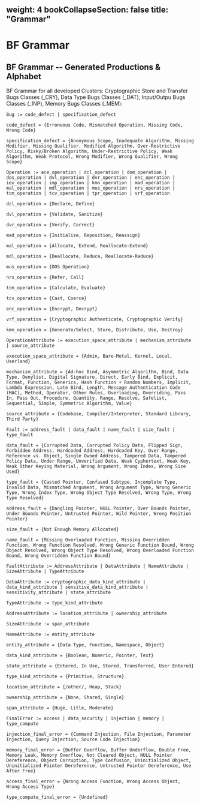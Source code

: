 weight: 4
bookCollapseSection: false
title: "Grammar"
---
# BF Grammar

BF Grammar -- Generated Productions & Alphabet
----------------------------------------------

BF Grammar for all developed Clusters: Cryptographic Store and Transfer Bugs Classes (_CRY), Data Type Bugs Classes (_DAT), Input/Outpu Bugs Classes (_INP), Memory Bugs Classes (_MEM):

`Bug := code_defect | specification_defect`

`code_defect = {Erroneous Code, Mismatched Operation, Missing Code, Wrong Code}`

`specification_defect = {Anonymous Scope, Inadequate Algorithm, Missing Modifier, Missing Qualifier, Modified Algorithm, Over-Restrictive Policy, Risky/Broken Algorithm, Under-Restrictive Policy, Weak Algorithm, Weak Protocol, Wrong Modifier, Wrong Qualifier, Wrong Scope}`

`Operation := ace_operation | dcl_operation | dom_operation | dos_operation | dvl_operation | dvr_operation | enc_operation | iex_operation | imp_operation | kmn_operation | mad_operation | mal_operation | mdl_operation | mus_operation | nrs_operation | tcm_operation | tcv_operation | tpr_operation | vrf_operation`

`dcl_operation = {Declare, Define}`

`dvl_operation = {Validate, Sanitize}`

`dvr_operation = {Verify, Correct}`

`mad_operation = {Initialize, Reposition, Reassign}`

`mal_operation = {Allocate, Extend, Reallocate-Extend}`

`mdl_operation = {Deallocate, Reduce, Reallocate-Reduce}`

`mus_operation = {DOS Operation}`

`nrs_operation = {Refer, Call}`

`tcm_operation = {Calculate, Evaluate}`

`tcv_operation = {Cast, Coerce}`

`enc_operation = {Encrypt, Decrypt}`

`vrf_operation = {Cryptographic Authenticate, Cryptographic Verify}`

`kmn_operation = {Generate/Select, Store, Distribute, Use, Destroy}`

`OperationAttribute := execution_space_attribute | mechanism_attribute | source_attribute`

`execution_space_attribute = {Admin, Bare-Metal, Kernel, Local, Userland}`

`mechanism_attribute = {Ad-hoc Bind, Asymmetric Algorithm, Bind, Data Type, Denylist, Digital Signature, Direct, Early Bind, Explicit, Format, Function, Generics, Hash Function + Random Numbers, Implicit, Lambda Expression, Late Bind, Length, Message Authentication Code (MAC), Method, Operator, Other Rules, Overloading, Overriding, Pass In, Pass Out, Procedure, Quantity, Range, Resolve, Safelist, Sequential, Simple, Symmetric Algorithm, Value}`

`source_attribute = {Codebase, Compiler/Interpreter, Standard Library, Third Party}`

`Fault := address_fault | data_fault | name_fault | size_fault | type_fault`

`data_fault = {Corrupted Data, Corrupted Policy Data, Flipped Sign, Forbidden Address, Hardcoded Address, Hardcoded Key, Over Range, Reference vs. Object, Single Owned Address, Tampered Data, Tampered Policy Data, Under Range, Unverified Data, Weak Cyphertext, Weak Key, Weak Other Keying Material, Wrong Argument, Wrong Index, Wrong Size Used}`

`type_fault = {Casted Pointer, Confused Subtype, Incomplete Type, Invalid Data, Mismatched Argument, Wrong Argument Type, Wrong Generic Type, Wrong Index Type, Wrong Object Type Resolved, Wrong Type, Wrong Type Resolved}`

`address_fault = {Dangling Pointer, NULL Pointer, Over Bounds Pointer, Under Bounds Pointer, Untrusted Pointer, Wild Pointer, Wrong Position Pointer}`

`size_fault = {Not Enough Memory Allocated}`

`name_fault = {Missing Overloaded Function, Missing Overridden Function, Wrong Function Resolved, Wrong Generic Function Bound, Wrong Object Resolved, Wrong Object Type Resolved, Wrong Overloaded Function Bound, Wrong Overridden Function Bound}`

`FaultAttribute := AddressAttribute | DataAttribute | NameAttribute | SizeAttribute | TypeAttribute`

`DataAttribute := cryptographic_data_kind_attribute | data_kind_attribute | sensitive_data_kind_attribute | sensitivity_attribute | state_attribute`

`TypeAttribute := type_kind_attribute`

`AddressAttribute := location_attribute | ownership_attribute`

`SizeAttribute := span_attribute`

`NameAttribute := entity_attribute`

`entity_attribute = {Data Type, Function, Namespace, Object}`

`data_kind_attribute = {Boolean, Numeric, Pointer, Text}`

`state_attribute = {Entered, In Use, Stored, Transferred, User Entered}`

`type_kind_attribute = {Primitive, Structure}`

`location_attribute = {/other/, Heap, Stack}`

`ownership_attribute = {None, Shared, Single}`

`span_attribute = {Huge, Litle, Moderate}`

`FinalError := access | data_security | injection | memory | type_compute`

`injection_final_error = {Command Injection, File Injection, Parameter Injection, Query Injection, Source Code Injection}`

`memory_final_error = {Buffer Overflow, Buffer Underflow, Double Free, Memory Leak, Memory Overflow, Not Cleared Object, NULL Pointer Dereference, Object Corruption, Type Confusion, Uninitialized Object, Uninitialized Pointer Dereference, Untrusted Pointer Dereference, Use After Free}`

`access_final_error = {Wrong Access Function, Wrong Access Object, Wrong Access Type}`

`type_compute_final_error = {Undefined}`
